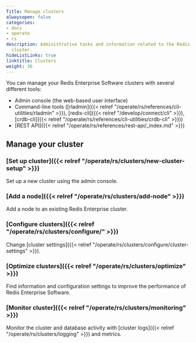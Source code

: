```yaml
---
Title: Manage clusters
alwaysopen: false
categories:
- docs
- operate
- rs
description: Administrative tasks and information related to the Redis Enterprise
  cluster.
hideListLinks: true
linktitle: Clusters
weight: 36
---
```


You can manage your Redis Enterprise Software clusters with several different tools:

- Admin console (the web-based user interface)
- Command-line tools ([rladmin]({{< relref "/operate/rs/references/cli-utilities/rladmin" >}}), [redis-cli]({{< relref "/develop/connect/cli" >}}), [crdb-cli]({{< relref "/operate/rs/references/cli-utilities/crdb-cli" >}}))
- [REST API]({{< relref "/operate/rs/references/rest-api/_index.md" >}})

## Manage your cluster

### [Set up cluster]({{< relref "/operate/rs/clusters/new-cluster-setup" >}})

Set up a new cluster using the admin console.

### [Add a node]({{< relref "/operate/rs/clusters/add-node" >}})

Add a node to an existing Redis Enterprise cluster.

### [Configure clusters]({{< relref "/operate/rs/clusters/configure/" >}})

Change [cluster settings]({{< relref "/operate/rs/clusters/configure/cluster-settings" >}}).

### [Optimize clusters]({{< relref "/operate/rs/clusters/optimize" >}})

Find information and configuration settings to improve the performance of Redis Enterprise Software.

### [Monitor cluster]({{< relref "/operate/rs/clusters/monitoring" >}})

Monitor the cluster and database activity with [cluster logs]({{< relref "/operate/rs/clusters/logging" >}}) and metrics.